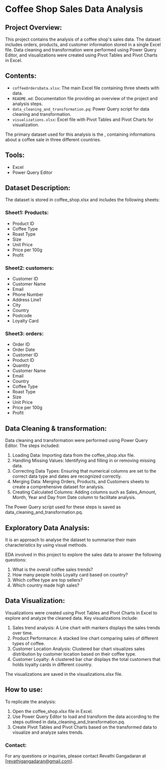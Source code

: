 # Coffee Shop Sales Data Analysis

## Project Overview:
This project contains the analysis of a coffee shop's sales data. The dataset includes orders, products, and customer information stored in a single Excel file. Data cleaning and transformation were performed using Power Query Editor, and visualizations were created using Pivot Tables and Pivot Charts in Excel.

## Contents:
- `coffeeOrdersData.xlsx`: The main Excel file containing three sheets with data.
- `README.md`: Documentation file providing an overview of the project and analysis steps.
- `data_cleaning_and_transformation.pq`: Power Query script for data cleaning and transformation.
- `visualizations.xlsx`: Excel file with Pivot Tables and Pivot Charts for visualization.

The primary dataset used for this analysis is the , containing informations about a coffee sale in three different countries.

## Tools: 
- Excel
- Power Query Editor
	
## Dataset Description:
The dataset is stored in coffee_shop.xlsx and includes the following sheets:
### Sheet1: Products:
- Product ID
- Coffee Type
- Roast Type
- Size
- Unit Price
- Price per 100g
- Profit

### Sheet2: customers:
- Customer ID
- Customer Name
- Email
- Phone Number
- Address Line1
- City
- Country
- Postcode
- Loyalty Card

### Sheet3: orders:
- Order ID
- Order Date
- Customer ID
- Product ID
- Quantity
- Customer Name
- Email
- Country
- Coffee Type
- Roast Type
-  Size
- Unit Price
- Price per 100g
- Profit
  

## Data Cleaning & transformation:
Data cleaning and transformation were performed using Power Query Editor. The steps included:
1. Loading Data: Importing data from the coffee_shop.xlsx file.
2. Handling Missing Values: Identifying and filling in or removing missing data.
3. Correcting Data Types: Ensuring that numerical columns are set to the correct data type and dates are recognized correctly.
4. Merging Data: Merging Orders, Products, and Customers sheets to create a comprehensive dataset for analysis.
5. Creating Calculated Columns: Adding columns such as Sales_Amount, Month, Year and Day from Date column to facilitate analysis.
   
The Power Query script used for these steps is saved as data_cleaning_and_transformation.pq.

## Exploratory Data Analysis:
It is an approach to analyse the dataset to summarise their main characteristics by using visual methods. 

EDA involved in this project to explore the sales data to answer the following questions:
1. What is the overall coffee sales trends?
2. How many people holds Loyalty card based on country?
3. Which coffee type are top sellers?
4. Which country made high sales?


## Data Visualization:

Visualizations were created using Pivot Tables and Pivot Charts in Excel to explore and analyze the cleaned data. Key visualizations include:
1. Sales trend analysis: A Line chart with markers displays the sales trends over time.
2. Product Performance: A stacked line chart comparing sales of different types of coffee.
3. Customer Location Analysis: Clustered bar chart visualizes sales distribution by customer location based on their coffee type.
4. Customer Loyalty: A clustered bar char displays the total customers that holds loyalty cards in different country.

The visualizations are saved in the visualizations.xlsx file.


## How to use: 
To replicate the analysis:
1. Open the coffee_shop.xlsx file in Excel.
2. Use Power Query Editor to load and transform the data according to the steps outlined in data_cleaning_and_transformation.pq.
3. Create Pivot Tables and Pivot Charts based on the transformed data to visualize and analyze sales trends.


### Contact:
For any questions or inquiries, please contact Revathi Gangadaran at [revathigangadaran@gmail.com].

